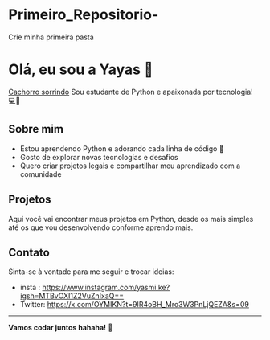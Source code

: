 # Primeiro_Repositorio-
Crie minha primeira pasta

# Olá, eu sou a Yayas 👋

[Cachorro sorrindo](https://file.io/FakeExampleLinkGIF)
Sou estudante de Python e apaixonada por tecnologia! 💻🚀

## Sobre mim

- Estou aprendendo Python e adorando cada linha de código 🐍
- Gosto de explorar novas tecnologias e desafios
- Quero criar projetos legais e compartilhar meu aprendizado com a comunidade

## Projetos

Aqui você vai encontrar meus projetos em Python, desde os mais simples até os que vou desenvolvendo conforme aprendo mais.

## Contato

Sinta-se à vontade para me seguir e trocar ideias:

- insta : https://www.instagram.com/yasmi.ke?igsh=MTBvOXI1Z2VuZnIxaQ==
- Twitter: https://x.com/OYMIKN?t=9IR4oBH_Mro3W3PnLjQEZA&s=09

---

**Vamos codar juntos hahaha!** 🚀
